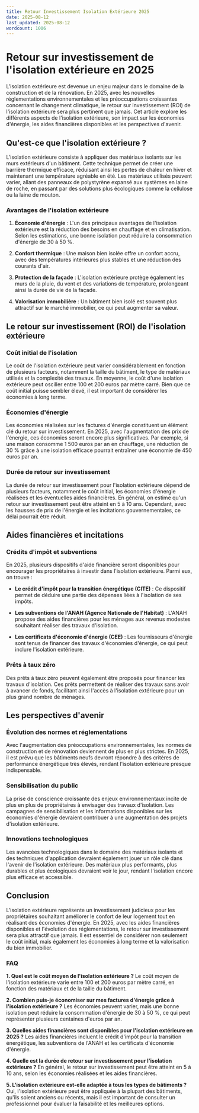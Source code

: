```yaml
---
title: Retour Investissement Isolation Extérieure 2025
date: 2025-08-12
last_updated: 2025-08-12
wordcount: 1006
---
```


# Retour sur investissement de l'isolation extérieure en 2025

L'isolation extérieure est devenue un enjeu majeur dans le domaine de la construction et de la rénovation. En 2025, avec les nouvelles réglementations environnementales et les préoccupations croissantes concernant le changement climatique, le retour sur investissement (ROI) de l'isolation extérieure sera plus pertinent que jamais. Cet article explore les différents aspects de l'isolation extérieure, son impact sur les économies d'énergie, les aides financières disponibles et les perspectives d'avenir.

## Qu'est-ce que l'isolation extérieure ?

L'isolation extérieure consiste à appliquer des matériaux isolants sur les murs extérieurs d'un bâtiment. Cette technique permet de créer une barrière thermique efficace, réduisant ainsi les pertes de chaleur en hiver et maintenant une température agréable en été. Les matériaux utilisés peuvent varier, allant des panneaux de polystyrène expansé aux systèmes en laine de roche, en passant par des solutions plus écologiques comme la cellulose ou la laine de mouton.

### Avantages de l'isolation extérieure

1. **Économie d'énergie** : L'un des principaux avantages de l'isolation extérieure est la réduction des besoins en chauffage et en climatisation. Selon les estimations, une bonne isolation peut réduire la consommation d'énergie de 30 à 50 %.

2. **Confort thermique** : Une maison bien isolée offre un confort accru, avec des températures intérieures plus stables et une réduction des courants d'air.

3. **Protection de la façade** : L'isolation extérieure protège également les murs de la pluie, du vent et des variations de température, prolongeant ainsi la durée de vie de la façade.

4. **Valorisation immobilière** : Un bâtiment bien isolé est souvent plus attractif sur le marché immobilier, ce qui peut augmenter sa valeur.

## Le retour sur investissement (ROI) de l'isolation extérieure

### Coût initial de l'isolation

Le coût de l'isolation extérieure peut varier considérablement en fonction de plusieurs facteurs, notamment la taille du bâtiment, le type de matériaux utilisés et la complexité des travaux. En moyenne, le coût d'une isolation extérieure peut osciller entre 100 et 200 euros par mètre carré. Bien que ce coût initial puisse sembler élevé, il est important de considérer les économies à long terme.

### Économies d'énergie

Les économies réalisées sur les factures d'énergie constituent un élément clé du retour sur investissement. En 2025, avec l'augmentation des prix de l'énergie, ces économies seront encore plus significatives. Par exemple, si une maison consomme 1 500 euros par an en chauffage, une réduction de 30 % grâce à une isolation efficace pourrait entraîner une économie de 450 euros par an.

### Durée de retour sur investissement

La durée de retour sur investissement pour l'isolation extérieure dépend de plusieurs facteurs, notamment le coût initial, les économies d'énergie réalisées et les éventuelles aides financières. En général, on estime qu'un retour sur investissement peut être atteint en 5 à 10 ans. Cependant, avec les hausses de prix de l'énergie et les incitations gouvernementales, ce délai pourrait être réduit.

## Aides financières et incitations

### Crédits d'impôt et subventions

En 2025, plusieurs dispositifs d'aide financière seront disponibles pour encourager les propriétaires à investir dans l'isolation extérieure. Parmi eux, on trouve :

- **Le crédit d'impôt pour la transition énergétique (CITE)** : Ce dispositif permet de déduire une partie des dépenses liées à l'isolation de ses impôts.

- **Les subventions de l'ANAH (Agence Nationale de l'Habitat)** : L'ANAH propose des aides financières pour les ménages aux revenus modestes souhaitant réaliser des travaux d'isolation.

- **Les certificats d'économie d'énergie (CEE)** : Les fournisseurs d'énergie sont tenus de financer des travaux d'économies d'énergie, ce qui peut inclure l'isolation extérieure.

### Prêts à taux zéro

Des prêts à taux zéro peuvent également être proposés pour financer les travaux d'isolation. Ces prêts permettent de réaliser des travaux sans avoir à avancer de fonds, facilitant ainsi l'accès à l'isolation extérieure pour un plus grand nombre de ménages.

## Les perspectives d'avenir

### Évolution des normes et réglementations

Avec l'augmentation des préoccupations environnementales, les normes de construction et de rénovation deviennent de plus en plus strictes. En 2025, il est prévu que les bâtiments neufs devront répondre à des critères de performance énergétique très élevés, rendant l'isolation extérieure presque indispensable.

### Sensibilisation du public

La prise de conscience croissante des enjeux environnementaux incite de plus en plus de propriétaires à envisager des travaux d'isolation. Les campagnes de sensibilisation et les informations disponibles sur les économies d'énergie devraient contribuer à une augmentation des projets d'isolation extérieure.

### Innovations technologiques

Les avancées technologiques dans le domaine des matériaux isolants et des techniques d'application devraient également jouer un rôle clé dans l'avenir de l'isolation extérieure. Des matériaux plus performants, plus durables et plus écologiques devraient voir le jour, rendant l'isolation encore plus efficace et accessible.

## Conclusion

L'isolation extérieure représente un investissement judicieux pour les propriétaires souhaitant améliorer le confort de leur logement tout en réalisant des économies d'énergie. En 2025, avec les aides financières disponibles et l'évolution des réglementations, le retour sur investissement sera plus attractif que jamais. Il est essentiel de considérer non seulement le coût initial, mais également les économies à long terme et la valorisation du bien immobilier.

### FAQ

**1. Quel est le coût moyen de l'isolation extérieure ?**
Le coût moyen de l'isolation extérieure varie entre 100 et 200 euros par mètre carré, en fonction des matériaux et de la taille du bâtiment.

**2. Combien puis-je économiser sur mes factures d'énergie grâce à l'isolation extérieure ?**
Les économies peuvent varier, mais une bonne isolation peut réduire la consommation d'énergie de 30 à 50 %, ce qui peut représenter plusieurs centaines d'euros par an.

**3. Quelles aides financières sont disponibles pour l'isolation extérieure en 2025 ?**
Les aides financières incluent le crédit d'impôt pour la transition énergétique, les subventions de l'ANAH et les certificats d'économie d'énergie.

**4. Quelle est la durée de retour sur investissement pour l'isolation extérieure ?**
En général, le retour sur investissement peut être atteint en 5 à 10 ans, selon les économies réalisées et les aides financières.

**5. L'isolation extérieure est-elle adaptée à tous les types de bâtiments ?**
Oui, l'isolation extérieure peut être appliquée à la plupart des bâtiments, qu'ils soient anciens ou récents, mais il est important de consulter un professionnel pour évaluer la faisabilité et les meilleures options.